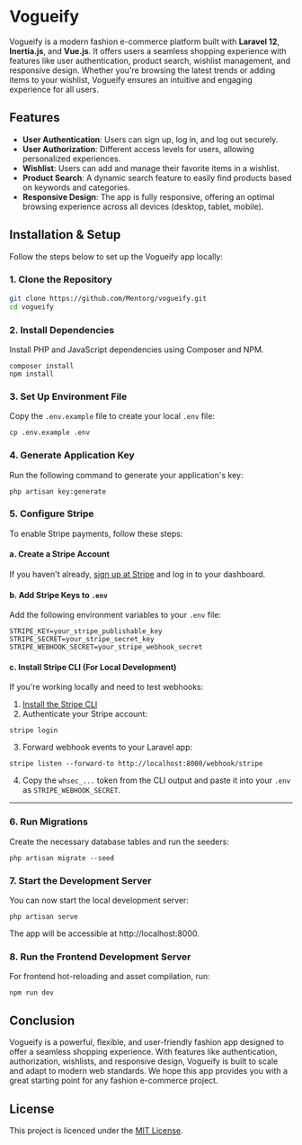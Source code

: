 # Vogueify

Vogueify is a modern fashion e-commerce platform built with **Laravel 12**, **Inertia.js**, and **Vue.js**. It offers users a seamless shopping experience with features like user authentication, product search, wishlist management, and responsive design. Whether you're browsing the latest trends or adding items to your wishlist, Vogueify ensures an intuitive and engaging experience for all users.

## Features

-   **User Authentication**: Users can sign up, log in, and log out securely.
-   **User Authorization**: Different access levels for users, allowing personalized experiences.
-   **Wishlist**: Users can add and manage their favorite items in a wishlist.
-   **Product Search**: A dynamic search feature to easily find products based on keywords and categories.
-   **Responsive Design**: The app is fully responsive, offering an optimal browsing experience across all devices (desktop, tablet, mobile).

## Installation & Setup

Follow the steps below to set up the Vogueify app locally:

### 1. Clone the Repository

```bash
git clone https://github.com/Mentorg/vogueify.git
cd vogueify
```

### 2. Install Dependencies

Install PHP and JavaScript dependencies using Composer and NPM.

```
composer install
npm install
```

### 3. Set Up Environment File

Copy the `.env.example` file to create your local `.env` file:

```
cp .env.example .env
```

### 4. Generate Application Key

Run the following command to generate your application's key:

```
php artisan key:generate
```

### 5. Configure Stripe

To enable Stripe payments, follow these steps:

#### a. Create a Stripe Account

If you haven't already, [sign up at Stripe](https://stripe.com) and log in to your dashboard.

#### b. Add Stripe Keys to `.env`

Add the following environment variables to your `.env` file:

```
STRIPE_KEY=your_stripe_publishable_key
STRIPE_SECRET=your_stripe_secret_key
STRIPE_WEBHOOK_SECRET=your_stripe_webhook_secret
```

#### c. Install Stripe CLI (For Local Development)

If you're working locally and need to test webhooks:

1. [Install the Stripe CLI](https://stripe.com/docs/stripe-cli)
2. Authenticate your Stripe account:

```
stripe login
```

3. Forward webhook events to your Laravel app:

```
stripe listen --forward-to http://localhost:8000/webhook/stripe
```

4. Copy the `whsec_...` token from the CLI output and paste it into your `.env` as `STRIPE_WEBHOOK_SECRET`.

---

### 6. Run Migrations

Create the necessary database tables and run the seeders:

```
php artisan migrate --seed
```

### 7. Start the Development Server

You can now start the local development server:

```
php artisan serve
```

The app will be accessible at http://localhost:8000.

### 8. Run the Frontend Development Server

For frontend hot-reloading and asset compilation, run:

```
npm run dev
```

## Conclusion

Vogueify is a powerful, flexible, and user-friendly fashion app designed to offer a seamless shopping experience. With features like authentication, authorization, wishlists, and responsive design, Vogueify is built to scale and adapt to modern web standards. We hope this app provides you with a great starting point for any fashion e-commerce project.

## License

This project is licenced under the [MIT License](https://opensource.org/license/mit).
